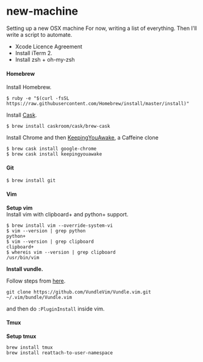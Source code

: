 # new-machine
Setting up a new OSX machine
For now, writing a list of everything. Then I'll write a script to automate.

- Xcode Licence Agreement
- Install iTerm 2.
- Install zsh + oh-my-zsh

#### Homebrew
  
Install Homebrew.
```
$ ruby -e "$(curl -fsSL https://raw.githubusercontent.com/Homebrew/install/master/install)"
```
Install [Cask](http://caskroom.io/).
```
$ brew install caskroom/cask/brew-cask
```
Install Chrome and then [KeepingYouAwake](https://github.com/newmarcel/KeepingYouAwake), a Caffeine clone
```
$ brew cask install google-chrome
$ brew cask install keepingyouawake
```

#### Git
```
$ brew install git
```


#### Vim

**Setup vim**      
Install vim with clipboard+ and python+ support.
```
$ brew install vim --override-system-vi
$ vim --version | grep python 
python+
$ vim --version | grep clipboard
clipboard+
$ whereis vim --version | grep clipboard
/usr/bin/vim
```
**Install vundle.**

Follow steps from [here](https://github.com/VundleVim/Vundle.vim).
```
git clone https://github.com/VundleVim/Vundle.vim.git ~/.vim/bundle/Vundle.vim
```
and then do `:PluginInstall` inside vim.

#### Tmux
**Setup tmux**    
```
brew install tmux
brew install reattach-to-user-namespace
```


